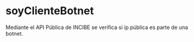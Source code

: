 # soyClienteBotnet
Mediante el API Pública de INCIBE se verifica si ip pública es parte de una botnet.

